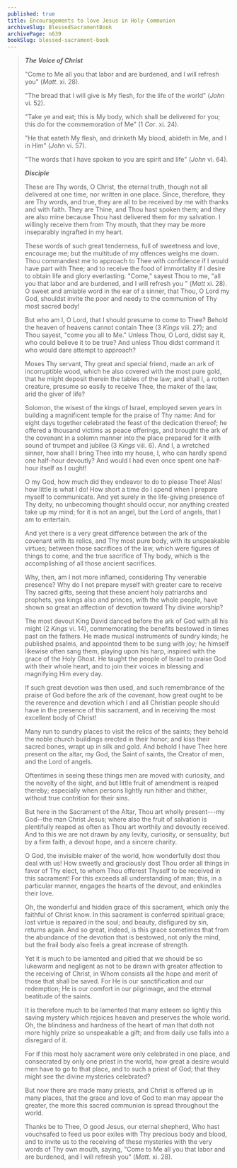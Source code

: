 ```yaml
---
published: true
title: Encouragements to love Jesus in Holy Communion
archiveSlug: BlessedSacramentBook
archivePage: n639
bookSlug: blessed-sacrament-book
---
```


> ***The Voice of Christ***
>
> "Come to Me all you that labor and are burdened, and I will refresh you" (*Matt*. xi. 28).
>
> "The bread that I will give is My flesh, for the life of the world" (*John* vi. 52).
>
> "Take ye and eat; this is My body, which shall be delivered for you; this do for the commemoration of Me" (1 *Cor*. xi. 24).
>
> "He that eateth My flesh, and drinketh My blood, abideth in Me, and I in Him" (*John* vi. 57).
>
> "The words that I have spoken to you are spirit and life" (*John* vi. 64).
>
> ***Disciple***
>
> These are Thy words, O Christ, the eternal truth, though not all delivered at one time, nor written in one place. Since, therefore, they are Thy words, and true, they are all to be received by me with thanks and with faith. They are Thine, and Thou hast spoken them; and they are also mine because Thou hast delivered them for my salvation. I willingly receive them from Thy mouth, that they may be more inseparably ingrafted in my heart.
>
> These words of such great tenderness, full of sweetness and love, encourage me; but the multitude of my offences weighs me down. Thou commandest me to approach to Thee with confidence if I would have part with Thee; and to receive the food of immortality if I desire to obtain life and glory everlasting. "Come," sayest Thou to me, "all you that labor and are burdened, and I will refresh you " (*Matt* xi. 28). O sweet and amiable word in the ear of a sinner, that Thou, O Lord my God, shouldst invite the poor and needy to the communion of Thy most sacred body!
>
> But who am I, O Lord, that I should presume to come to Thee? Behold the heaven of heavens cannot contain Thee (3 *Kings* viii. 27); and Thou sayest, "come you all to Me." Unless Thou, O Lord, didst say it, who could believe it to be true? And unless Thou didst command it who would dare attempt to approach?
>
> Moses Thy servant, Thy great and special friend, made an ark of incorruptible wood, which he also covered with the most pure gold, that he might deposit therein the tables of the law; and shall I, a rotten creature, presume so easily to receive Thee, the maker of the law, arid the giver of life?
>
> Solomon, the wisest of the kings of Israel, employed seven years in building a magnificent temple for the praise of Thy name: And for eight days together celebrated the feast of the dedication thereof; he offered a thousand victims as peace offerings, and brought the ark of the covenant in a solemn manner into the place prepared for it with sound of trumpet and jubilee (3 *Kings* viii. 6). And I, a wretched sinner, how shall I bring Thee into my house, I, who can hardly spend one half-hour devoutly? And would I had even once spent one half-hour itself as I ought!
>
> O my God, how much did they endeavor to do to please Thee! Alas! how little is what I do! How short a time do I spend when I prepare myself to communicate. And yet surely in the life-giving presence of Thy deity, no unbecoming thought should occur, nor anything created take up my mind; for it is not an angel, but the Lord of angels, that I am to entertain.
>
> And yet there is a very great difference between the ark of the covenant with its relics, and Thy most pure body, with its unspeakable virtues; between those sacrifices of the law, which were figures of things to come, and the true sacrifice of Thy body, which is the accomplishing of all those ancient sacrifices.
>
> Why, then, am I not more inflamed, considering Thy venerable presence? Why do I not prepare myself with greater care to receive Thy sacred gifts, seeing that these ancient holy patriarchs and prophets, yea kings also and princes, with the whole people, have shown so great an affection of devotion toward Thy divine worship?
>
> The most devout King David danced before the ark of God with all his might (2 *Kings* vi. 14), commemorating the benefits bestowed in times past on the fathers. He made musical instruments of sundry kinds; he published psalms, and appointed them to be sung with joy; he himself likewise often sang them, playing upon his harp, inspired with the grace of the Holy Ghost. He taught the people of Israel to praise God with their whole heart, and to join their voices in blessing and magnifying Him every day.
>
> If such great devotion was then used, and such remembrance of the praise of God before the ark of the covenant, how great ought to be the reverence and devotion which I and all Christian people should have in the presence of this sacrament, and in receiving the most excellent body of Christ!
>
> Many run to sundry places to visit the relics of the saints; they behold the noble church buildings erected in their honor; and kiss their sacred bones, wrapt up in silk and gold. And behold I have Thee here present on the altar, my God, the Saint of saints, the Creator of men, and the Lord of angels.
>
> Oftentimes in seeing these things men are moved with curiosity, and the novelty of the sight, and but little fruit of amendment is reaped thereby; especially when persons lightly run hither and thither, without true contrition for their sins.
>
> But here in the Sacrament of the Altar, Thou art wholly present---my God--the man Christ Jesus; where also the fruit of salvation is plentifully reaped as often as Thou art worthily and devoutly received. And to this we are not drawn by any levity, curiosity, or sensuality, but by a firm faith, a devout hope, and a sincere charity.
>
> O God, the invisible maker of the world, how wonderfully dost thou deal with us! How sweetly and graciously dost Thou order all things in favor of Thy elect, to whom Thou offerest Thyself to be received in this sacrament! For this exceeds all understanding of man; this, in a particular manner, engages the hearts of the devout, and enkindles their love.
>
> Oh, the wonderful and hidden grace of this sacrament, which only the faithful of Christ know. In this sacrament is conferred spiritual grace; lost virtue is repaired in the soul; and beauty, disfigured by sin, returns again. And so great, indeed, is this grace sometimes that from the abundance of the devotion that is bestowed, not only the mind, but the frail body also feels a great increase of strength.
>
> Yet it is much to be lamented and pitied that we should be so lukewarm and negligent as not to be drawn with greater affection to the receiving of Christ, in Whom consists all the hope and merit of those that shall be saved. For He is our sanctification and our redemption; He is our comfort in our
pilgrimage, and the eternal beatitude of the saints.
>
> It is therefore much to be lamented that many esteem so lightly this saving mystery which rejoices heaven and preserves the whole world. Oh, the blindness and hardness of the heart of man that doth not more highly prize so unspeakable a gift; and from daily use falls into a disregard of it.
>
> For if this most holy sacrament were only celebrated in one place, and consecrated by only one priest in the world, how great a desire would men have to go to that place, and to such a priest of God; that they might see the divine mysteries celebrated?
>
> But now there are made many priests, and Christ is offered up in many places, that the grace and love of God to man may appear the greater, the more this sacred communion is spread throughout the world.
>
> Thanks be to Thee, O good Jesus, our eternal shepherd, Who hast vouchsafed to feed us poor exiles with Thy precious body and blood, and to invite us to the receiving of these mysteries with the very words of Thy own mouth, saying, "Come to Me all you that labor and are burdened, and I will refresh you" (*Matt*. xi. 28).
